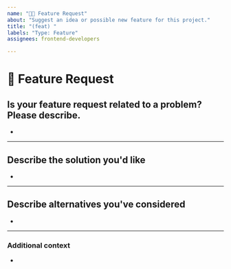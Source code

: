```yaml
---
name: "🚀🆕 Feature Request"
about: "Suggest an idea or possible new feature for this project."
title: "(feat) "
labels: "Type: Feature"
assignees: frontend-developers

---
```


# **🚀 Feature Request**

## **Is your feature request related to a problem? Please describe.**
<!-- A clear and concise description of what the problem is. Ex. I'm always frustrated when [...] -->

*

---

## **Describe the solution you'd like**
<!-- A clear and concise description of what you want to happen. -->

*

---

## **Describe alternatives you've considered**
<!-- A clear and concise description of any alternative solutions or features you've considered. -->

*

---

### **Additional context**
<!-- Add any other context or additional information about the problem here.-->

*

<!--📛📛📛📛📛📛📛📛📛📛📛📛📛📛📛📛📛📛📛📛📛📛📛📛📛📛📛📛📛📛

Oh, hi there! 😄

To expedite issue processing, please search open and closed issues before submitting a new one.
Please read our Rules of Conduct at this repository's `.github/CODE_OF_CONDUCT.md`

📛📛📛📛📛📛📛📛📛📛📛📛📛📛📛📛📛📛📛📛📛📛📛📛📛📛📛📛📛📛📛📛-->
